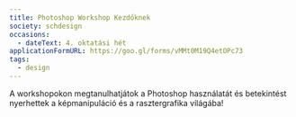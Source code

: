 ```yaml
---
title: Photoshop Workshop Kezdőknek
society: schdesign
occasions:
  - dateText: 4. oktatási hét
applicationFormURL: https://goo.gl/forms/vMMt0M19Q4etOPc73
tags:
  - design
---
```


A workshopokon megtanulhatjátok a Photoshop használatát és betekintést nyerhettek a képmanipuláció és a rasztergrafika világába!
